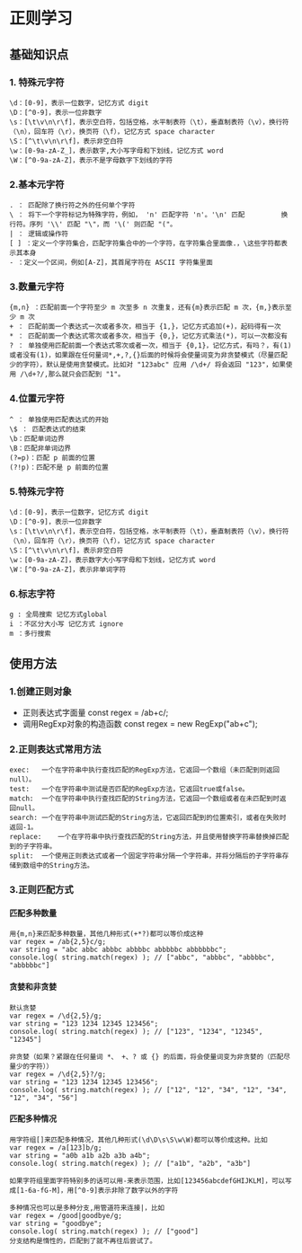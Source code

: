 # 正则学习

## 基础知识点
### 1. 特殊元字符
    \d：[0-9]，表示一位数字，记忆方式 digit
    \D：[^0-9]，表示一位非数字
    \s：[\t\v\n\r\f]，表示空白符，包括空格，水平制表符（\t），垂直制表符（\v），换行符（\n），回车符（\r），换页符（\f），记忆方式 space character
    \S：[^\t\v\n\r\f]，表示非空白符
    \w：[0-9a-zA-Z_]，表示数字,大小写字母和下划线，记忆方式 word
    \W：[^0-9a-zA-Z]，表示不是字母数字下划线的字符

### 2.基本元字符

    . ： 匹配除了换行符之外的任何单个字符
    \ ： 将下一个字符标记为特殊字符，例如， 'n' 匹配字符 'n'。'\n' 匹配         换行符。序列 '\\' 匹配 "\"，而 '\(' 则匹配 "("。
    | ： 逻辑或操作符
    [ ] ：定义一个字符集合，匹配字符集合中的一个字符，在字符集合里面像.，\这些字符都表示其本身
    - ：定义一个区间，例如[A-Z]，其首尾字符在 ASCII 字符集里面

### 3.数量元字符

    {m,n} ：匹配前面一个字符至少 m 次至多 n 次重复，还有{m}表示匹配 m 次，{m,}表示至少 m 次
    + ： 匹配前面一个表达式一次或者多次，相当于 {1,}，记忆方式追加(+)，起码得有一次
    * ： 匹配前面一个表达式零次或者多次，相当于 {0,}，记忆方式乘法(*)，可以一次都没有
    ? ： 单独使用匹配前面一个表达式零次或者一次，相当于 {0,1}，记忆方式，有吗？，有(1) 或者没有(1)，如果跟在任何量词*,+,?,{}后面的时候将会使量词变为非贪婪模式（尽量匹配少的字符），默认是使用贪婪模式。比如对 "123abc" 应用 /\d+/ 将会返回 "123"，如果使用 /\d+?/,那么就只会匹配到 "1"。

### 4.位置元字符
    ^ ： 单独使用匹配表达式的开始
    \$ ： 匹配表达式的结束
    \b：匹配单词边界
    \B：匹配非单词边界
    (?=p)：匹配 p 前面的位置
    (?!p)：匹配不是 p 前面的位置

 ### 5.特殊元字符

    \d：[0-9]，表示一位数字，记忆方式 digit
    \D：[^0-9]，表示一位非数字
    \s：[\t\v\n\r\f]，表示空白符，包括空格，水平制表符（\t），垂直制表符（\v），换行符（\n），回车符（\r），换页符（\f），记忆方式 space character
    \S：[^\t\v\n\r\f]，表示非空白符
    \w：[0-9a-zA-Z]，表示数字大小写字母和下划线，记忆方式 word
    \W：[^0-9a-zA-Z]，表示非单词字符

### 6.标志字符
    g : 全局搜索 记忆方式global
    i ：不区分大小写 记忆方式 ignore
    m ：多行搜索

## 使用方法
### 1.创建正则对象
   - 正则表达式字面量  const regex = /ab+c/;
   - 调用RegExp对象的构造函数  const regex = new RegExp("ab+c");
### 2.正则表达式常用方法
    exec:	一个在字符串中执行查找匹配的RegExp方法，它返回一个数组（未匹配到则返回null）。
    test:	一个在字符串中测试是否匹配的RegExp方法，它返回true或false。
    match:	一个在字符串中执行查找匹配的String方法，它返回一个数组或者在未匹配到时返回null。
    search:	一个在字符串中测试匹配的String方法，它返回匹配到的位置索引，或者在失败时返回-1。
    replace:	一个在字符串中执行查找匹配的String方法，并且使用替换字符串替换掉匹配到的子字符串。
    split:	一个使用正则表达式或者一个固定字符串分隔一个字符串，并将分隔后的子字符串存储到数组中的String方法。

### 3.正则匹配方式
#### 匹配多种数量
    用{m,n}来匹配多种数量，其他几种形式(+*?)都可以等价成这种
    var regex = /ab{2,5}c/g;
    var string = "abc abbc abbbc abbbbc abbbbbc abbbbbbc";
    console.log( string.match(regex) ); // ["abbc", "abbbc", "abbbbc", "abbbbbc"]

#### 贪婪和非贪婪
    默认贪婪
    var regex = /\d{2,5}/g;
    var string = "123 1234 12345 123456";
    console.log( string.match(regex) ); // ["123", "1234", "12345", "12345"]

    非贪婪（如果？紧跟在任何量词 *、 +、? 或 {} 的后面，将会使量词变为非贪婪的（匹配尽量少的字符））
    var regex = /\d{2,5}?/g;
    var string = "123 1234 12345 123456";
    console.log( string.match(regex) ); // ["12", "12", "34", "12", "34", "12", "34", "56"]

#### 匹配多种情况
    用字符组[]来匹配多种情况，其他几种形式(\d\D\s\S\w\W)都可以等价成这种。比如
    var regex = /a[123]b/g;
    var string = "a0b a1b a2b a3b a4b";
    console.log( string.match(regex) ); // ["a1b", "a2b", "a3b"]

    如果字符组里面字符特别多的话可以用-来表示范围，比如[123456abcdefGHIJKLM]，可以写成[1-6a-fG-M]，用[^0-9]表示非除了数字以外的字符

    多种情况也可以是多种分支,用管道符来连接|，比如  
    var regex = /good|goodbye/g;
    var string = "goodbye";
    console.log( string.match(regex) ); // ["good"]
    分支结构是惰性的，匹配到了就不再往后尝试了。



   
    